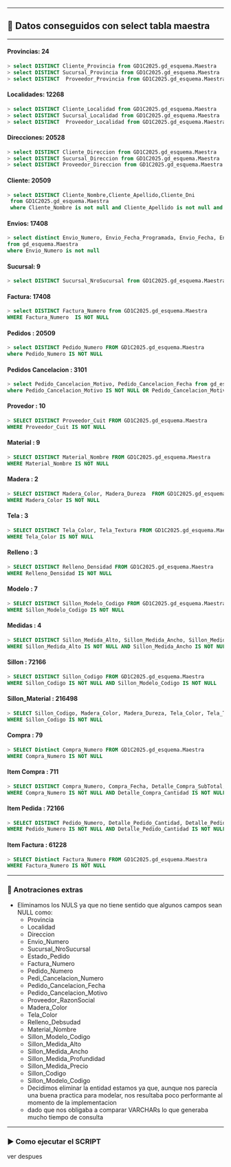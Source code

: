
---
## 💾 Datos conseguidos con select tabla maestra
---

####  Provincias: 24
```sql
> select DISTINCT Cliente_Provincia from GD1C2025.gd_esquema.Maestra
> select DISTINCT Sucursal_Provincia from GD1C2025.gd_esquema.Maestra
> select DISTINCT  Proveedor_Provincia from GD1C2025.gd_esquema.Maestra
```

####  Localidades: 12268
```sql
> select DISTINCT Cliente_Localidad from GD1C2025.gd_esquema.Maestra
> select DISTINCT Sucursal_Localidad from GD1C2025.gd_esquema.Maestra
> select DISTINCT  Proveedor_Localidad from GD1C2025.gd_esquema.Maestra
```

#### Direcciones: 20528
```sql
> select DISTINCT Cliente_Direccion from GD1C2025.gd_esquema.Maestra
> select DISTINCT Sucursal_Direccion from GD1C2025.gd_esquema.Maestra
> select DISTINCT Proveedor_Direccion from GD1C2025.gd_esquema.Maestra
```

#### Cliente: 20509
```sql
> select DISTINCT Cliente_Nombre,Cliente_Apellido,Cliente_Dni
 from GD1C2025.gd_esquema.Maestra
 where Cliente_Nombre is not null and Cliente_Apellido is not null and Cliente_Dni is not null
```

#### Envios: 17408
```sql
> select distinct Envio_Numero, Envio_Fecha_Programada, Envio_Fecha, Envio_ImporteTraslado, Envio_ImporteSubida
from gd_esquema.Maestra
where Envio_Numero is not null
```

#### Sucursal: 9 
```sql
> select DISTINCT Sucursal_NroSucursal from GD1C2025.gd_esquema.Maestra
```

#### Factura: 17408
```sql
> select DISTINCT Factura_Numero from GD1C2025.gd_esquema.Maestra
WHERE Factura_Numero  IS NOT NULL 
```

#### Pedidos : 20509
```sql
> select DISTINCT Pedido_Numero FROM GD1C2025.gd_esquema.Maestra
where Pedido_Numero IS NOT NULL 
```

#### Pedidos Cancelacion : 3101
```sql
> select Pedido_Cancelacion_Motivo, Pedido_Cancelacion_Fecha from gd_esquema.Maestra
where Pedido_Cancelacion_Motivo IS NOT NULL OR Pedido_Cancelacion_Motivo IS NOT NULL
```

#### Provedor : 10
```sql
> SELECT DISTINCT Proveedor_Cuit FROM GD1C2025.gd_esquema.Maestra
WHERE Proveedor_Cuit IS NOT NULL 
```

#### Material : 9
```sql
> SELECT DISTINCT Material_Nombre FROM GD1C2025.gd_esquema.Maestra
WHERE Material_Nombre IS NOT NULL
```

#### Madera : 2
```sql
> SELECT DISTINCT Madera_Color, Madera_Dureza  FROM GD1C2025.gd_esquema.Maestra
WHERE Madera_Color IS NOT NULL
```

#### Tela : 3
```sql
> SELECT DISTINCT Tela_Color, Tela_Textura FROM GD1C2025.gd_esquema.Maestra
WHERE Tela_Color IS NOT NULL
```

#### Relleno : 3
```sql
> SELECT DISTINCT Relleno_Densidad FROM GD1C2025.gd_esquema.Maestra
WHERE Relleno_Densidad IS NOT NULL
```

#### Modelo : 7
```sql
> SELECT DISTINCT Sillon_Modelo_Codigo FROM GD1C2025.gd_esquema.Maestra
WHERE Sillon_Modelo_Codigo IS NOT NULL
```

#### Medidas : 4
```sql
> SELECT DISTINCT Sillon_Medida_Alto, Sillon_Medida_Ancho, Sillon_Medida_Profundidad, Sillon_Medida_Precio FROM GD1C2025.gd_esquema.Maestra
WHERE Sillon_Medida_Alto IS NOT NULL AND Sillon_Medida_Ancho IS NOT NULL AND Sillon_Medida_Profundidad IS NOT NULL AND Sillon_Medida_Precio IS NOT NULL
```

#### Sillon : 72166
```sql
> SELECT DISTINCT Sillon_Codigo FROM GD1C2025.gd_esquema.Maestra
WHERE Sillon_Codigo IS NOT NULL AND Sillon_Modelo_Codigo IS NOT NULL
```
#### Sillon_Material : 216498
```sql
> SELECT Sillon_Codigo, Madera_Color, Madera_Dureza, Tela_Color, Tela_Textura, Relleno_Densidad FROM GD1C2025.gd_esquema.Maestra
WHERE Sillon_Codigo IS NOT NULL
```

#### Compra : 79
```sql
> SELECT Distinct Compra_Numero FROM GD1C2025.gd_esquema.Maestra
WHERE Compra_Numero IS NOT NULL
```

#### Item Compra : 711
```sql
> SELECT DISTINCT Compra_Numero, Compra_Fecha, Detalle_Compra_SubTotal, Detalle_Compra_Precio FROM GD1C2025.gd_esquema.Maestra
WHERE Compra_Numero IS NOT NULL AND Detalle_Compra_Cantidad IS NOT NULL AND Compra_Fecha IS NOT NULL AND Detalle_Compra_SubTotal IS NOT NULLL
```

#### Item Pedida : 72166
```sql
> SELECT DISTINCT Pedido_Numero, Detalle_Pedido_Cantidad, Detalle_Pedido_Precio, Sillon_Codigo FROM GD1C2025.gd_esquema.Maestra
WHERE Pedido_Numero IS NOT NULL AND Detalle_Pedido_Cantidad IS NOT NULL AND Detalle_Pedido_Precio IS NOT NULL AND Sillon_Codigo IS NOT NULL
```

#### Item Factura : 61228
```sql
> SELECT Distinct Factura_Numero FROM GD1C2025.gd_esquema.Maestra
WHERE Factura_Numero IS NOT NULL 
```

---
### 📌 Anotraciones extras 
* 	Eliminamos los NULS ya que no tiene sentido que algunos campos sean NULL como:
    *   Provincia 
    *	Localidad 
    *	Direccion
    *   Envio_Numero
    *   Sucursal_NroSucursal
    *   Estado_Pedido
    *   Factura_Numero
    *   Pedido_Numero
    *   Pedi_Cancelacion_Numero
    *   Pedido_Cancelacion_Fecha
    *   Pedido_Cancelacion_Motivo
    *   Proveedor_RazonSocial
    *   Madera_Color
    *   Tela_Color
    *   Relleno_Debsudad
    *   Material_Nombre
    *   Sillon_Modelo_Codigo
    *   Sillon_Medida_Alto
    *   Sillon_Medida_Ancho
    *   Sillon_Medida_Profundidad
    *   Sillon_Medida_Precio
    *   Sillon_Codigo
    *   Sillon_Modelo_Codigo
    *   Decidimos eliminar la entidad estamos ya que, aunque nos parecía una buena practica para modelar, nos resultaba poco performante al momento de la implementacion
    *    dado que nos obligaba a comparar VARCHARs lo que generaba mucho tiempo de consulta 




--- 
### ▶️ Como ejecutar el SCRIPT
ver despues
